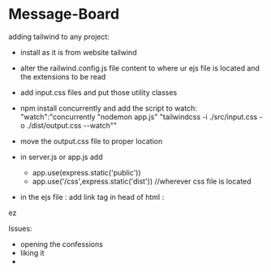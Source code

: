 # Message-Board

adding tailwind to any project:
- install as it is from website tailwind
- alter the railwind.config.js file content to where ur ejs file is located and the extensions to be read
- add input.css files and put those utility classes
- npm install concurrently and add the script to watch:  
    "watch":"concurrently \"nodemon app.js\" \"tailwindcss -i ./src/input.css -o ./dist/output.css --watch\""
- move the output.css file to proper location
- in server.js or app.js add 
    - app.use(express.static('public'))
    - app.use('/css',express.static('dist')) //wherever css file is located
       
- in the ejs file : add link tag in head of html : <!-- <link rel="stylesheet" href="/css/output.css"> -->

ez

Issues:
- opening the confessions
- liking it
- 